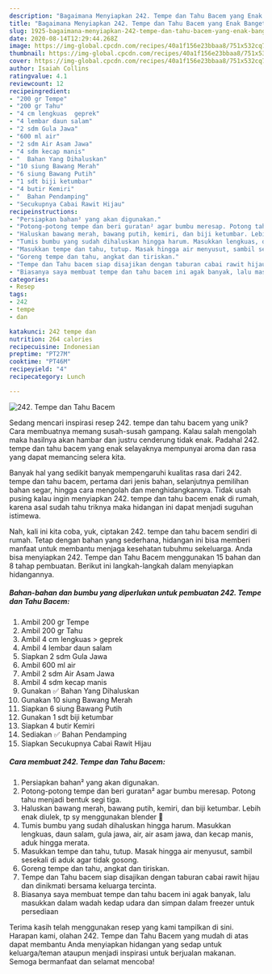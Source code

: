 ```yaml
---
description: "Bagaimana Menyiapkan 242. Tempe dan Tahu Bacem yang Enak Banget"
title: "Bagaimana Menyiapkan 242. Tempe dan Tahu Bacem yang Enak Banget"
slug: 1925-bagaimana-menyiapkan-242-tempe-dan-tahu-bacem-yang-enak-banget
date: 2020-08-14T12:29:44.268Z
image: https://img-global.cpcdn.com/recipes/40a1f156e23bbaa8/751x532cq70/242-tempe-dan-tahu-bacem-foto-resep-utama.jpg
thumbnail: https://img-global.cpcdn.com/recipes/40a1f156e23bbaa8/751x532cq70/242-tempe-dan-tahu-bacem-foto-resep-utama.jpg
cover: https://img-global.cpcdn.com/recipes/40a1f156e23bbaa8/751x532cq70/242-tempe-dan-tahu-bacem-foto-resep-utama.jpg
author: Isaiah Collins
ratingvalue: 4.1
reviewcount: 12
recipeingredient:
- "200 gr Tempe"
- "200 gr Tahu"
- "4 cm lengkuas  geprek"
- "4 lembar daun salam"
- "2 sdm Gula Jawa"
- "600 ml air"
- "2 sdm Air Asam Jawa"
- "4 sdm kecap manis"
- "  Bahan Yang Dihaluskan"
- "10 siung Bawang Merah"
- "6 siung Bawang Putih"
- "1 sdt biji ketumbar"
- "4 butir Kemiri"
- "  Bahan Pendamping"
- "Secukupnya Cabai Rawit Hijau"
recipeinstructions:
- "Persiapkan bahan² yang akan digunakan."
- "Potong-potong tempe dan beri guratan² agar bumbu meresap. Potong tahu menjadi bentuk segi tiga."
- "Haluskan bawang merah, bawang putih, kemiri, dan biji ketumbar. Lebih enak diulek, tp sy menggunakan blender 🤭"
- "Tumis bumbu yang sudah dihaluskan hingga harum. Masukkan lengkuas, daun salam, gula jawa, air, air asam jawa, dan kecap manis, aduk hingga merata."
- "Masukkan tempe dan tahu, tutup. Masak hingga air menyusut, sambil sesekali di aduk agar tidak gosong."
- "Goreng tempe dan tahu, angkat dan tiriskan."
- "Tempe dan Tahu bacem siap disajikan dengan taburan cabai rawit hijau dan dinikmati bersama keluarga tercinta."
- "Biasanya saya membuat tempe dan tahu bacem ini agak banyak, lalu masukkan dalam wadah kedap udara dan simpan dalam freezer untuk persediaan"
categories:
- Resep
tags:
- 242
- tempe
- dan

katakunci: 242 tempe dan 
nutrition: 264 calories
recipecuisine: Indonesian
preptime: "PT27M"
cooktime: "PT46M"
recipeyield: "4"
recipecategory: Lunch

---
```



![242. Tempe dan Tahu Bacem](https://img-global.cpcdn.com/recipes/40a1f156e23bbaa8/751x532cq70/242-tempe-dan-tahu-bacem-foto-resep-utama.jpg)

Sedang mencari inspirasi resep 242. tempe dan tahu bacem yang unik? Cara membuatnya memang susah-susah gampang. Kalau salah mengolah maka hasilnya akan hambar dan justru cenderung tidak enak. Padahal 242. tempe dan tahu bacem yang enak selayaknya mempunyai aroma dan rasa yang dapat memancing selera kita.

Banyak hal yang sedikit banyak mempengaruhi kualitas rasa dari 242. tempe dan tahu bacem, pertama dari jenis bahan, selanjutnya pemilihan bahan segar, hingga cara mengolah dan menghidangkannya. Tidak usah pusing kalau ingin menyiapkan 242. tempe dan tahu bacem enak di rumah, karena asal sudah tahu triknya maka hidangan ini dapat menjadi suguhan istimewa.




Nah, kali ini kita coba, yuk, ciptakan 242. tempe dan tahu bacem sendiri di rumah. Tetap dengan bahan yang sederhana, hidangan ini bisa memberi manfaat untuk membantu menjaga kesehatan tubuhmu sekeluarga. Anda bisa menyiapkan 242. Tempe dan Tahu Bacem menggunakan 15 bahan dan 8 tahap pembuatan. Berikut ini langkah-langkah dalam menyiapkan hidangannya.

<!--inarticleads1-->

##### Bahan-bahan dan bumbu yang diperlukan untuk pembuatan 242. Tempe dan Tahu Bacem:

1. Ambil 200 gr Tempe
1. Ambil 200 gr Tahu
1. Ambil 4 cm lengkuas &gt; geprek
1. Ambil 4 lembar daun salam
1. Siapkan 2 sdm Gula Jawa
1. Ambil 600 ml air
1. Ambil 2 sdm Air Asam Jawa
1. Ambil 4 sdm kecap manis
1. Gunakan  ✅ Bahan Yang Dihaluskan
1. Gunakan 10 siung Bawang Merah
1. Siapkan 6 siung Bawang Putih
1. Gunakan 1 sdt biji ketumbar
1. Siapkan 4 butir Kemiri
1. Sediakan  ✅ Bahan Pendamping
1. Siapkan Secukupnya Cabai Rawit Hijau




<!--inarticleads2-->

##### Cara membuat 242. Tempe dan Tahu Bacem:

1. Persiapkan bahan² yang akan digunakan.
1. Potong-potong tempe dan beri guratan² agar bumbu meresap. Potong tahu menjadi bentuk segi tiga.
1. Haluskan bawang merah, bawang putih, kemiri, dan biji ketumbar. Lebih enak diulek, tp sy menggunakan blender 🤭
1. Tumis bumbu yang sudah dihaluskan hingga harum. Masukkan lengkuas, daun salam, gula jawa, air, air asam jawa, dan kecap manis, aduk hingga merata.
1. Masukkan tempe dan tahu, tutup. Masak hingga air menyusut, sambil sesekali di aduk agar tidak gosong.
1. Goreng tempe dan tahu, angkat dan tiriskan.
1. Tempe dan Tahu bacem siap disajikan dengan taburan cabai rawit hijau dan dinikmati bersama keluarga tercinta.
1. Biasanya saya membuat tempe dan tahu bacem ini agak banyak, lalu masukkan dalam wadah kedap udara dan simpan dalam freezer untuk persediaan




Terima kasih telah menggunakan resep yang kami tampilkan di sini. Harapan kami, olahan 242. Tempe dan Tahu Bacem yang mudah di atas dapat membantu Anda menyiapkan hidangan yang sedap untuk keluarga/teman ataupun menjadi inspirasi untuk berjualan makanan. Semoga bermanfaat dan selamat mencoba!
